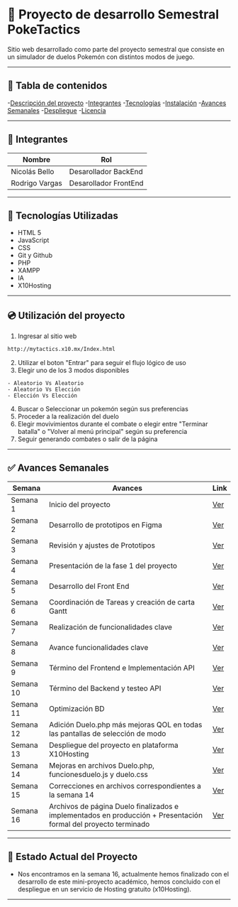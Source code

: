 # :penguin: Proyecto de desarrollo Semestral PokeTactics
Sitio web desarrollado como parte del proyecto semestral que consiste en un simulador de duelos Pokemón con distintos modos de juego.

---
## :leaves: Tabla de contenidos
-[Descripción del proyecto](#-descripción-del-proyecto)
-[Integrantes](#-integrantes)
-[Tecnologías](#-tecnologías)
-[Instalación](#-instalación)
-[Avances Semanales](#-avances-semanales)
-[Despliegue](#-despliegue)
-[Licencia](#-licencia)

---

## :space_invader: Integrantes
|Nombre                      |Rol                    |
|----------------------------|-----------------------|
|Nicolás Bello|Desarollador BackEnd|
|Rodrigo Vargas|Desarollador FrontEnd|

---

## :book: Tecnologías Utilizadas
- HTML 5
- JavaScript
- CSS
- Git y Github
- PHP
- XAMPP
- IA
- X10Hosting
---

## :cd: Utilización del proyecto
1. Ingresar al sitio web
```bash
http://mytactics.x10.mx/Index.html
```
2. Utilizar el boton "Entrar" para seguir el flujo lógico de uso
3. Elegir uno de los 3 modos disponibles
```
- Aleatorio Vs Aleatorio
- Aleatorio Vs Elección
- Elección Vs Elección
```
4. Buscar o Seleccionar un pokemón según sus preferencias
5. Proceder a la realización del duelo
6. Elegir movivimientos durante el combate o elegir entre "Terminar batalla" o "Volver al menú principal" según su preferencia
7. Seguir generando combates o salir de la página
---

## :white_check_mark: Avances Semanales

|Semana                   |Avances                        |Link                               |
|-------------------------|-------------------------------|-----------------------------------|
|Semana 1|Inicio del proyecto|[Ver](https://github.com/Raynagah/Proyecto-Semestral/tree/main/Avances/Semana-1)|
|Semana 2|Desarrollo de prototipos en Figma|[Ver](https://github.com/Raynagah/Proyecto-Semestral/tree/main/Avances/Semana-2)|
|Semana 3|Revisión y ajustes de Prototipos|[Ver](https://github.com/Raynagah/Proyecto-Semestral/tree/main/Avances/Semana-3)|
|Semana 4|Presentación de la fase 1 del proyecto|[Ver](https://github.com/Raynagah/Proyecto-Semestral/tree/main/Avances/Semana-4)|
|Semana 5|Desarrollo del Front End|[Ver](https://github.com/Raynagah/Proyecto-Semestral/tree/main/Avances/Semana-5)|
|Semana 6|Coordinación de Tareas y creación de carta Gantt|[Ver](https://github.com/Raynagah/Proyecto-Semestral/tree/main/Avances/Semana-6)|
|Semana 7|Realización de funcionalidades clave|[Ver](https://github.com/Raynagah/Proyecto-Semestral/tree/main/Avances/Semana-7)|
|Semana 8|Avance funcionalidades clave|[Ver](https://github.com/Raynagah/Proyecto-Semestral/tree/main/Avances/Semana-8)|
|Semana 9|Término del Frontend e Implementación API|[Ver](https://github.com/Raynagah/Proyecto-Semestral/tree/main/Avances/Semana-9)|
|Semana 10|Término del Backend y testeo API|[Ver](https://github.com/Raynagah/Proyecto-Semestral/tree/main/Avances/Semana-10)|
|Semana 11|Optimización BD|[Ver](https://github.com/Raynagah/Proyecto-Semestral/tree/main/Avances/Semana-11)|
|Semana 12|Adición Duelo.php más mejoras QOL en todas las pantallas de selección de modo|[Ver](https://github.com/Raynagah/Proyecto-Semestral/tree/main/Avances/Semana-12)|
|Semana 13|Despliegue del proyecto en plataforma X10Hosting|[Ver](https://github.com/Raynagah/Proyecto-Semestral/tree/main/Avances/Semana-13)|
|Semana 14|Mejoras en archivos Duelo.php, funcionesduelo.js y duelo.css|[Ver](https://github.com/Raynagah/Proyecto-Semestral/tree/main/Avances/Semana-14)|
|Semana 15|Correcciones en archivos correspondientes a la semana 14|[Ver](https://github.com/Raynagah/Proyecto-Semestral/tree/main/Avances/Semana-15)|
|Semana 16|Archivos de página Duelo finalizados e implementados en producción + Presentación formal del proyecto terminado|[Ver](https://github.com/Raynagah/Proyecto-Semestral/tree/main/Avances/Semana-16)|
---

## :bug: Estado Actual del Proyecto
- Nos encontramos en la semana 16, actualmente hemos finalizado con el desarrollo de este mini-proyecto académico, hemos concluido con el despliegue en un servicio de Hosting gratuito (x10Hosting).

---
